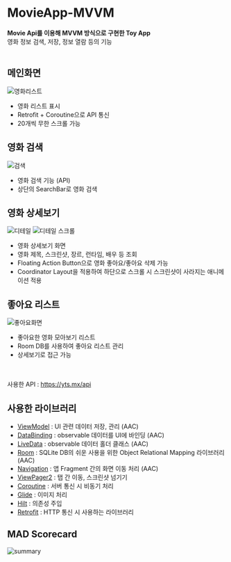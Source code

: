 # MovieApp-MVVM
**Movie Api를 이용해 MVVM 방식으로 구현한 Toy App**  
영화 정보 검색, 저장, 정보 열람 등의 기능  
<br>

## 메인화면

![영화리스트](https://user-images.githubusercontent.com/38305511/148065572-537c808f-72a5-4d12-8d01-191c43ee4643.JPG)
- 영화 리스트 표시 
- Retrofit + Coroutine으로 API 통신
- 20개씩 무한 스크롤 가능  

## 영화 검색

![검색](https://user-images.githubusercontent.com/38305511/148066741-e2d5ef76-499b-4aa5-bb61-711b2694a866.JPG)
- 영화 검색 기능 (API)
- 상단의 SearchBar로 영화 검색 

## 영화 상세보기

![디테일](https://user-images.githubusercontent.com/38305511/148067820-75cd56df-145c-463d-b9f5-e8c526f01bbf.JPG)
![디테일 스크롤](https://user-images.githubusercontent.com/38305511/148067831-a915e652-8052-4052-9406-416f50e05b60.JPG)
- 영화 상세보기 화면
- 영화 제목, 스크린샷, 장르, 런타임, 배우 등 조회 
- Floating Action Button으로 영화 좋아요/좋아요 삭제 가능
- Coordinator Layout을 적용하여 하단으로 스크롤 시 스크린샷이 사라지는 애니메이션 적용 

## 좋아요 리스트

![좋아요화면](https://user-images.githubusercontent.com/38305511/148070375-5a182626-20d1-4582-b6dd-4b02ffc3ae5b.JPG)
- 좋아요한 영화 모아보기 리스트
- Room DB를 사용하여 좋아요 리스트 관리
- 상세보기로 접근 가능

<br><br>사용한 API : https://yts.mx/api

## 사용한 라이브러리
- [ViewModel](https://developer.android.com/topic/libraries/architecture/viewmodel?gclid=Cj0KCQiAw9qOBhC-ARIsAG-rdn6Cn4XG5lKtvLB2rzzSUjVCzmyDjz2ns9r268NRdFWmtONqABIRDv4aAmo9EALw_wcB&gclsrc=aw.ds) : UI 관련 데이터 저장, 관리 (AAC)
- [DataBinding](https://developer.android.com/topic/libraries/data-binding?hl=ko) : observable 데이터를 UI에 바인딩 (AAC)
- [LiveData](https://developer.android.com/topic/libraries/architecture/livedata?hl=ko) : observable 데이터 홀더 클래스 (AAC)
- [Room](https://developer.android.com/jetpack/androidx/releases/room?gclid=Cj0KCQiAw9qOBhC-ARIsAG-rdn4_0bR_Z9VkKdS20RbYe4KRtoLby4PHF88aAVgvoutzPrKlpLnJNAIaAoTMEALw_wcB&gclsrc=aw.ds) : SQLite DB의 쉬운 사용을 위한 Object Relational Mapping 라이브러리 (AAC)
- [Navigation](https://developer.android.com/guide/navigation?gclid=Cj0KCQiAw9qOBhC-ARIsAG-rdn4nsI_gaV3fjtVk77NUv-R-zYFAS4vxa8wrIBdU8WmtrczAwihRZVcaAnmdEALw_wcB&gclsrc=aw.ds) : 앱 Fragment 간의 화면 이동 처리 (AAC)
- [ViewPager2](https://developer.android.com/jetpack/androidx/releases/viewpager2?hl=ko) : 탭 간 이동, 스크린샷 넘기기 
- [Coroutine](https://kotlinlang.org/docs/coroutines-overview.html) : 서버 통신 시 비동기 처리
- [Glide](https://github.com/bumptech/glide) : 이미지 처리
- [Hilt](https://developer.android.com/training/dependency-injection/hilt-android) : 의존성 주입
- [Retrofit](https://square.github.io/retrofit/) : HTTP 통신 시 사용하는 라이브러리

## MAD Scorecard
![summary](https://user-images.githubusercontent.com/38305511/154393675-359ead20-f90f-4501-bed1-25a245ab7d6c.png)

